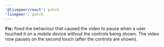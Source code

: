 ```yaml
---
'@livepeer/react': patch
'livepeer': patch
---
```


**Fix:** fixed the behaviour that caused the video to pause when a user touched it on a mobile device without the controls being shown. The video now pauses on the second touch (after the controls are shown).
